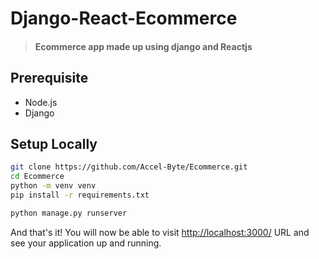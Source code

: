 # Django-React-Ecommerce
> #### Ecommerce app made up using django and Reactjs

## Prerequisite
+ Node.js
+ Django


## Setup Locally

```bash
git clone https://github.com/Accel-Byte/Ecommerce.git
cd Ecommerce
python -m venv venv
pip install -r requirements.txt
```
```python
python manage.py runserver
```

And that's it! You will now be able to visit <a href="http://localhost:3000/">http://localhost:3000/</a> URL and see your application up and running.